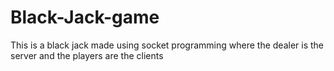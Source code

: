 # Black-Jack-game
This is a black jack made using socket programming where the dealer is the server and the players are the clients

